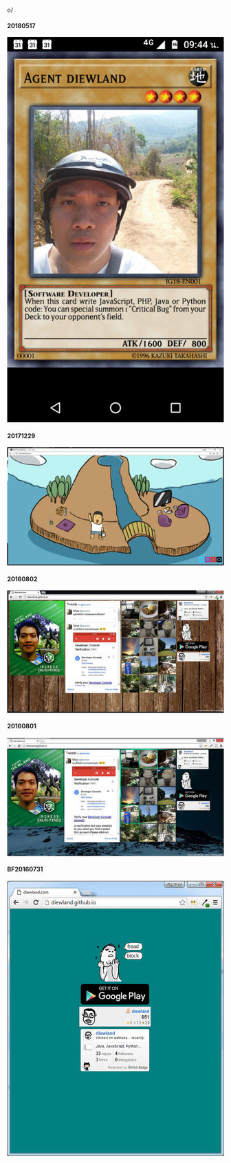 o/
<h4>20180517</h4>
<img src='https://raw.githubusercontent.com/diewland/diewland.github.io/master/ss/20180517.png'>
<h4>20171229</h4>
<img src='https://raw.githubusercontent.com/diewland/diewland.github.io/master/ss/20171229.jpg'>
<h4>20160802</h4>
<img src='https://raw.githubusercontent.com/diewland/diewland.github.io/master/ss/20160802.jpg'>
<h4>20160801</h4>
<img src='https://raw.githubusercontent.com/diewland/diewland.github.io/master/ss/20160801.jpg'>
<h4>BF20160731</h4>
<img src='https://raw.githubusercontent.com/diewland/diewland.github.io/master/ss/BF20160731.jpg'>
